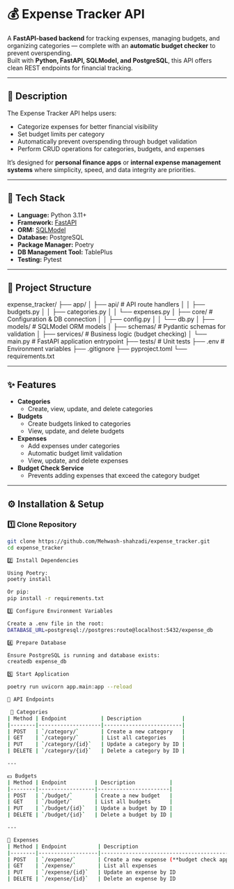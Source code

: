 # 💰 Expense Tracker API

A **FastAPI-based backend** for tracking expenses, managing budgets, and organizing categories — complete with an **automatic budget checker** to prevent overspending.  
Built with **Python, FastAPI, SQLModel, and PostgreSQL**, this API offers clean REST endpoints for financial tracking.

---

## 📖 Description

The Expense Tracker API helps users:

- Categorize expenses for better financial visibility
- Set budget limits per category
- Automatically prevent overspending through budget validation
- Perform CRUD operations for categories, budgets, and expenses

It’s designed for **personal finance apps** or **internal expense management systems** where simplicity, speed, and data integrity are priorities.

---

## 🚀 Tech Stack

- **Language:** Python 3.11+
- **Framework:** [FastAPI](https://fastapi.tiangolo.com/)
- **ORM:** [SQLModel](https://sqlmodel.tiangolo.com/)
- **Database:** PostgreSQL
- **Package Manager:** Poetry
- **DB Management Tool:** TablePlus
- **Testing:** Pytest

---

## 📂 Project Structure

expense_tracker/
├── app/
│ ├── api/ # API route handlers
│ │ ├── budgets.py
│ │ ├── categories.py
│ │ └── expenses.py
│ ├── core/ # Configuration & DB connection
│ │ ├── config.py
│ │ └── db.py
│ ├── models/ # SQLModel ORM models
│ ├── schemas/ # Pydantic schemas for validation
│ ├── services/ # Business logic (budget checking)
│ └── main.py # FastAPI application entrypoint
├── tests/ # Unit tests
├── .env # Environment variables
├── .gitignore
├── pyproject.toml
└── requirements.txt

---

## ✨ Features

- **Categories**
  - Create, view, update, and delete categories
- **Budgets**
  - Create budgets linked to categories
  - View, update, and delete budgets
- **Expenses**
  - Add expenses under categories
  - Automatic budget limit validation
  - View, update, and delete expenses
- **Budget Check Service**
  - Prevents adding expenses that exceed the category budget

---

## ⚙️ Installation & Setup

### 1️⃣ Clone Repository

```bash
git clone https://github.com/Mehwash-shahzadi/expense_tracker.git
cd expense_tracker

2️⃣ Install Dependencies

Using Poetry:
poetry install

Or pip:
pip install -r requirements.txt

3️⃣ Configure Environment Variables

Create a .env file in the root:
DATABASE_URL=postgresql://postgres:route@localhost:5432/expense_db

4️⃣ Prepare Database

Ensure PostgreSQL is running and database exists:
createdb expense_db

5️⃣ Start Application

poetry run uvicorn app.main:app --reload

📌 API Endpoints

 📂 Categories
| Method | Endpoint           | Description             |
|--------|--------------------|-------------------------|
| POST   | `/category/`       | Create a new category   |
| GET    | `/category/`       | List all categories     |
| PUT    | `/category/{id}`   | Update a category by ID |
| DELETE | `/category/{id}`   | Delete a category by ID |

---

💵 Budgets
| Method | Endpoint         | Description           |
|--------|------------------|-----------------------|
| POST   | `/budget/`       | Create a new budget   |
| GET    | `/budget/`       | List all budgets      |
| PUT    | `/budget/{id}`   | Update a budget by ID |
| DELETE | `/budget/{id}`   | Delete a budget by ID |

---

🧾 Expenses
| Method | Endpoint          | Description                                         |
|--------|-------------------|-----------------------------------------------------|
| POST   | `/expense/`       | Create a new expense (**budget check applied**)     |
| GET    | `/expense/`       | List all expenses                                   |
| PUT    | `/expense/{id}`   | Update an expense by ID                             |
| DELETE | `/expense/{id}`   | Delete an expense by ID                             |
```
